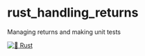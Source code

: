 # rust_handling_returns
Managing returns and making unit tests

[![🦀 Rust](https://github.com/rjunior8/rust_handling_returns/actions/workflows/rust_unit_test_coverage.yml/badge.svg)](https://github.com/rjunior8/rust_handling_returns/actions/workflows/rust_unit_test_coverage.yml)
